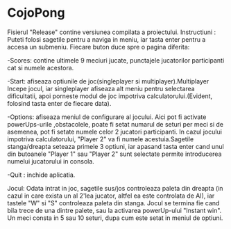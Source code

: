 # CojoPong

Fisierul "Release" contine versiunea compilata a proiectului.
Instructiuni :
Puteti folosi sagetile pentru a naviga in meniu, iar tasta enter pentru a accesa un submeniu. Fiecare buton duce spre o pagina diferita:

-Scores: contine ultimele 9 meciuri jucate, punctajele jucatorilor participanti cat si numele acestora.

-Start: afiseaza optiunile de joc(singleplayer si multiplayer).Multiplayer Incepe jocul, iar singleplayer afiseaza alt meniu pentru selectarea dificultatii, apoi porneste modul de joc impotriva calculatorului.(Evident, folosind tasta enter de fiecare data).

-Options: afiseaza meniul de configurare al jocului. Aici pot fi activate powerUps-urile ,obstacolele, poate fi setat numarul de seturi per meci si de asemenea, pot fi setate numele celor 2 jucatori participanti. In cazul jocului impotriva calculatorului, "Player 2" va fi numele acestuia.Sagetile stanga/dreapta seteaza primele 3 optiuni, iar apasand tasta enter cand unul din butoanele "Player 1" sau "Player 2" sunt selectate permite introducerea numelui jucatorului in consola.

-Quit : inchide aplicatia.

Jocul:
Odata intrat in joc, sagetile sus/jos controleaza paleta din dreapta (in cazul in care exista un al 2'lea jucator, altfel ea este controlata de AI), iar tastele "W" si "S" controleaza paleta din stanga. Jocul se termina fie cand bila trece de una dintre palete, sau la activarea powerUp-ului "Instant win". Un meci consta in 5 sau 10 seturi, dupa cum este setat in meniul de optiuni.
